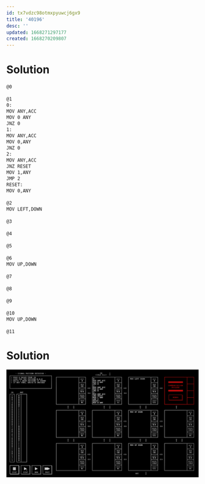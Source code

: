 ```yaml
---
id: tx7vdzc98otmxpyuwcj6gx9
title: '40196'
desc: ''
updated: 1668271297177
created: 1668270209807
---
```

## 

# Solution

```
@0

@1
0:
MOV ANY,ACC
MOV 0 ANY
JNZ 0
1:
MOV ANY,ACC
MOV 0,ANY
JNZ 0
2:
MOV ANY,ACC
JNZ RESET
MOV 1,ANY
JMP 2
RESET:
MOV 0,ANY

@2
MOV LEFT,DOWN

@3

@4

@5

@6
MOV UP,DOWN

@7

@8

@9

@10
MOV UP,DOWN

@11

```

# Solution
![](/assets/images/2022-11-12-21-58-30.png)